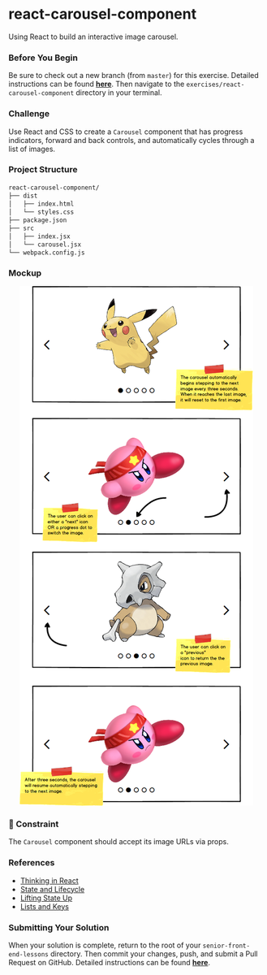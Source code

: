 # react-carousel-component

Using React to build an interactive image carousel.

### Before You Begin

Be sure to check out a new branch (from `master`) for this exercise. Detailed instructions can be found [**here**](../../guides/before-each-exercise.md). Then navigate to the `exercises/react-carousel-component` directory in your terminal.

### Challenge

Use React and CSS to create a `Carousel` component that has progress indicators, forward and back controls, and automatically cycles through a list of images.

### Project Structure

```shell
react-carousel-component/
├── dist
│   ├── index.html
│   └── styles.css
├── package.json
├── src
│   ├── index.jsx
│   └── carousel.jsx
└── webpack.config.js
```

### Mockup

<p align="center">
  <img src="carousel.png"/>
</p>

### 🚧 Constraint

The `Carousel` component should accept its image URLs via props.

### References

- [Thinking in React](https://reactjs.org/docs/thinking-in-react.html)
- [State and Lifecycle](https://reactjs.org/docs/state-and-lifecycle.html)
- [Lifting State Up](https://reactjs.org/docs/lifting-state-up.html)
- [Lists and Keys](https://reactjs.org/docs/lists-and-keys.html)

### Submitting Your Solution

When your solution is complete, return to the root of your `senior-front-end-lessons` directory. Then commit your changes, push, and submit a Pull Request on GitHub. Detailed instructions can be found [**here**](../../guides/after-each-exercise.md).
